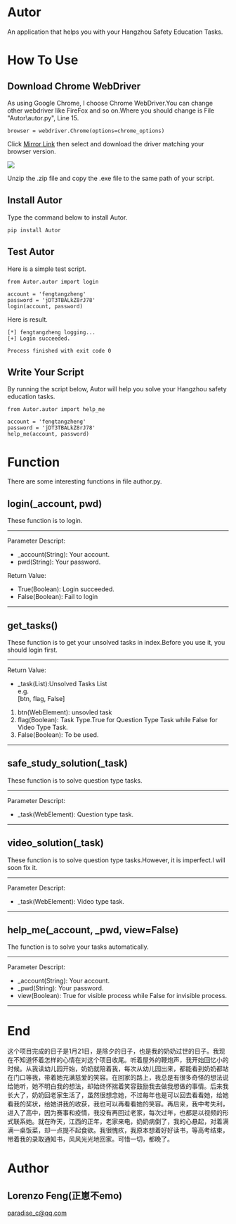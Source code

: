 # Autor
An application that helps you with your Hangzhou Safety Education Tasks.

# How To Use
## Download Chrome WebDriver
As using Google Chrome, I choose Chrome WebDriver.You can change other webdriver like FireFox and so on.Where you should change is File "Autor\autor.py", Line 15.

	browser = webdriver.Chrome(options=chrome_options)

Click [Mirror Link](https://registry.npmmirror.com/binary.html?path=chromedriver/) then select and download the driver matching your browser version.

![](https://pic.imgdb.cn/item/63cbc76dbe43e0d30ee07a49.png)

Unzip the .zip file and copy the .exe file to the same path of your script.

## Install Autor

Type the command below to install Autor.

``
	pip install Autor
``


## Test Autor
Here is a simple test script.

    from Autor.autor import login

	account = 'fengtangzheng'
	password = 'jDT3TBALkZ8rJ78'
	login(account, password)

Here is result.

	[*] fengtangzheng logging... 
	[+] Login succeeded.

	Process finished with exit code 0

## Write Your Script
By running the script below, Autor will help you solve your Hangzhou safety education tasks.

    from Autor.autor import help_me

	account = 'fengtangzheng'
	password = 'jDT3TBALkZ8rJ78'
	help_me(account, password)

# Function
There are some interesting functions in file author.py.
## login(_account, pwd)

These function is to login.

----------

Parameter Descript:

- _account(String): Your account.
- pwd(String): Your password.

Return Value:

- True(Boolean): Login succeeded.
- False(Boolean): Fail to login

----------


## get_tasks()

These function is to get your unsolved tasks in index.Before you use it, you should login first.

----------

Return Value:

- _task(List):Unsolved Tasks List<br/>
e.g.<br/>
[btn, flag, False]<br/>

 1. btn(WebElement): unsovled task<br/>
 2. flag(Boolean): Task Type.True for Question Type Task while False for Video Type Task.<br/>
 3. False(Boolean): To be used.

----------

## safe\_study\_solution(_task)

These function is to solve question type tasks.

----------

Parameter Descript:

- _task(WebElement): Question type task.

----------

## video\_solution(_task)

These function is to solve question type tasks.However, it is imperfect.I will soon fix it.

----------

Parameter Descript:

- _task(WebElement): Video type task.

----------

## help\_me(_account, _pwd, view=False)

The function is to solve your tasks automatically.

----------

Parameter Descript:

- _account(String): Your account.
- _pwd(String): Your password.
- view(Boolean): True for visible process while False for invisible process.

----------


# End

这个项目完成的日子是1月21日，是除夕的日子，也是我的奶奶过世的日子。我现在不知道怀着怎样的心情在对这个项目收尾。听着屋外的鞭炮声，我开始回忆小的时候。从我读幼儿园开始，奶奶就陪着我，每次从幼儿园出来，都能看到奶奶都站在门口等我，带着她充满慈爱的笑容。在回家的路上，我总是有很多奇怪的想法说给她听，她不明白我的想法，却始终怀揣着笑容鼓励我去做我想做的事情。后来我长大了，奶奶回老家生活了，虽然很想念她，不过每年也是可以回去看看她，给她看我的奖状，给她讲我的收获，我也可以再看看她的笑容。再后来，我中考失利，进入了高中，因为赛事和疫情，我没有再回过老家，每次过年，也都是以视频的形式联系她。就在昨天，江西的正年，老家来电，奶奶病倒了，我的心悬起，对着满满一桌饭菜，却一点提不起食欲。我很愧疚，我原本想着好好读书，等高考结束，带着我的录取通知书，风风光光地回家。可惜一切，都晚了。

# Author

## Lorenzo Feng(正崽不emo)
paradise_c@qq.com





